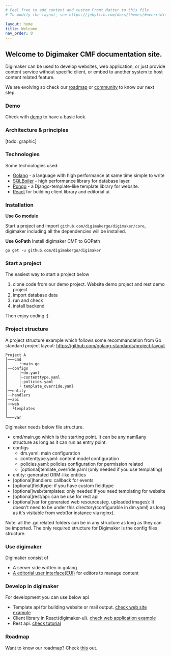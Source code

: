 ```yaml
---
# Feel free to add content and custom Front Matter to this file.
# To modify the layout, see https://jekyllrb.com/docs/themes/#overriding-theme-defaults

layout: home
title: Welcome
nav_order: 0
---
```


## Welcome to Digimaker CMF documentation site.

Digimaker can be used to develop websites, web application, or just provide content service without specific client, or embed to another system to host content related feature.

We are evolving so check our [roadmap](/roadmap) or [community](#) to know our next step.

### Demo
Check with [demo](/demo) to have a basic look.


### Architecture & principles
[todo: graphic]


### Technologies
Some technologies used:
- [Golang](https://golang.org) - a language with high performance at same time simple to write
- [SQLBoiler](https://github.com/volatiletech/sqlboiler) - high performance library for database layer.
- [Pongo](https://github.com/flosch/pongo2) - a Django-template-like template library for website.
- [React](https://reactjs.org) for building client library and editorial ui.


### Installation

**Use Go module**

Start a project and import `github.com/digimakergo/digimaker/core`, digimaker including all the dependencies will be installed.

**Use GoPath**
Install digimaker CMF to GOPath

`go get -u github.com/digimakergo/digimaker`

### Start a project

The easiest way to start a project below
1) clone code from our demo project. Website demo project and rest demo project
2) import database data
3) run and check
4) install backend

Then enjoy coding :)

### Project structure

A project structure example which follows some recommandation from Go standard project layout: https://github.com/golang-standards/project-layout

```
Project A
│───cmd
│     └─main.go
│──configs    
│     │─dm.yaml
│     │─contenttype.yaml
│     │-policies.yaml
│     └ template_override.yaml
│──entity
│──handlers
│──api
│──web
│  └templates
│
└───var
```

Digimaker needs below file structure.
- cmd/main.go which is the starting point. It can be any nam&any structure as long as it can run as entry point.
- configs
   - dm.yaml: main configuration
   - contenttype.yaml: content model configuration
   - policies.yaml: policies configuration for permission related
   - [optional]temlate_override.yaml (only needed if you use templating)
- entity: generated ORM-like entities
- [optional]handlers: callback for events
- [optional]fieldtype: if you have custom fieldtype
- [optional]web/templates: only needed if you need templating for website
- [optional]rest/api: can be use for rest api
- [optional]var for generated web resources(eg. uploaded images): It doesn't need to be under this directory(configurable in dm.yaml) as long as it's visitable from web(for instance via nginx).

Note: all the .go related folders can be in any structure as long as they can be imported. The only required structure for Digimaker is the config files structure.


### Use digimaker
Digimaker consist of
- A server side written in golang
- [A editorial user interface(EUI)](/eui) for editors to manage content

### Develop in digimaker
For development you can use below api
- Template api for building website or mail output. [check web site example](#)
- Client library in React(digimaker-ui). [check web application example](#)
- Rest api. [check tutorial](#)

### Roadmap

Want to know our roadmap? Check [this](#/roadmap) out.
